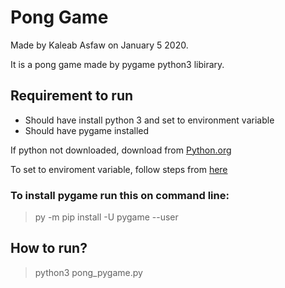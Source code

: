 # Pong Game

Made by Kaleab Asfaw on January 5 2020.

It is a pong game made by pygame python3 libirary.

## Requirement to run
  - Should have install python 3 and set to environment variable
  - Should have pygame installed

If python not downloaded, download from [Python.org](https://www.python.org/downloads/)

To set to enviroment variable, follow steps from [here](https://geek-university.com/python/add-python-to-the-windows-path/)

### To install pygame run this on command line:
> py -m pip install -U pygame --user

## How to run?
> python3 pong_pygame.py

